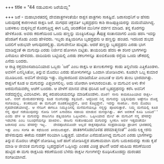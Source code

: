 +++
title = "44 ನಡುವಿರುಳು ಜರೆಯೆಮ್ಬ"

+++
ಜರೆ - ಮಹಾಭಾರತದಲ್ಲಿ ದೇವಪಾತ್ರಗಳಂತೆಯೇ ರಾಕ್ಷಸ ಪಾತ್ರಗಳು ಸಾಕಷ್ಟಿವೆ. ಜರಾಸಂಧನಿಗೆ ಆ ಹೆಸರು ಬರುವುದಕ್ಕೆ ಕಾರಣಳಾದ ರಾಕ್ಷಸಿ ಜರೆ. ಮಗಧದ ಚಕ್ರವರ್ತಿ ಬೃಹದ್ರಥನು ಕಾಶಿ ರಾಜಪುತ್ರಿಯರನ್ನು ಮದುವೆಯಾಗಿದ್ದ. ಬಹಳಕಾಲ ಮಕ್ಕಳಿಲ್ಲದೆ ಕೊರಗುತ್ತಿದ್ದ ಈಗ ಒಮ್ಮೆ ಚಂಡಕೌಶಿಕ ಮುನಿಗಳ ದರ್ಶನ ಮಾಡಿದ. ತನ್ನ ಕೊರಗನ್ನು ಹೇಳಿಕೊಂಡ. ಅವರು ಕರುಣೆಯಿಂದ ಒಂದು ಹಣ್ಣನ್ನು ಮಂತ್ರಿಸಿಕೊಟ್ಟು Àಪುತ್ರ ಸಂತಾನವಾಗಲಿ ಎಂದು ಹರಸಿ ಇದನ್ನು ಹೆಂಡತಿಗೆ ಕೊಡು ಎಂದು ಹೇಳಿದರು. ಇಬ್ಬರು ಪತ್ನಿಯರಿಗೂ ಬೃಹದ್ರಥನು ಆ ಹಣ್ಣನ್ನು ಹಂಚಿದ. ಇದರಿಂದ ಶುಭದ ಬದಲಿಗೆ ಅಶುಭವೇ ಆಗುವುದರಲ್ಲಿತ್ತು. ಮಗುವೇನೋ ಹುಟ್ಟಿತು. ಆದರೆ ಹಣ್ಣನ್ನು ಬೃಹದ್ರಥನು ಎರಡು ಭಾಗ ಮಾಡಿದ್ದಂತೆ ಈ ಮಗುವೂ ಎರಡು ನಿರ್ಜೀವ ಹೋಳಾಗಿ ಬಿಟ್ಟಿತು. ತಾಯಂದಿರು ಹೆದರಿ ಈ ಶರೀರ ಭಾಗಗಳನ್ನು ಎಸೆಯಲು ಹೇಳಿದರು. ದಾದಿಯರು ಬಟ್ಟಿಯಲ್ಲಿ ಎರಡು ಶಕಲಗಳನ್ನೂ ತುಂಬಿಕೊಂಡು ರಸ್ತೆಯ ಒಂದು ಚೌಕದಲ್ಲಿ ಎಸೆದು ಬಂದರು.  
ಆ ರಾತ್ರಿ ರಕ್ತಮಾಂಸಖಾದಿನಿಯಾದ ಒಬ್ಬರು `ಜರೆ' ಎಂಬ ರಾಕ್ಷಸಿ ಆ ತುಣುಕುಗಳನ್ನು ಕಂಡು ತಿನ್ನಲೆಂದು ಎತ್ತಿಕೊಂಡಳು. ಅವಳಿಗೆ ಏನನ್ನಿಸಿತೋ, ತಿನ್ನುವ ಮೊದಲು ಎರಡು ಹೋಳುಗಳನ್ನೂ ಒಂದಾಗಿ ಜೋಡಿಸಿದಳು. ಕೂಡಲೇ ಒಬ್ಬ ಕುಮಾರ ಮೂಡಿಬಂದ. ಅವನಿಗೆ ಜೀವವೂ ಇತ್ತು. ವಜ್ರಸಾರದಿಂದ ಮಾಡಿದೆಯೋ ಎಂಬಂತೆ ಆ ಮಗು ತುಂಬ ಭಾರವಾಗಿತ್ತು. ರಾಕ್ಷಸಿಗೆ ಕೂಡ ಆ ಮಗುವನ್ನು ಎತ್ತಲಾಗಲಿಲ್ಲ. ಅದು ಜೋರಾಗಿ ಅಳಲಾರಂಬಿಸಿತು. ಆ ಮಗುವಿನ ಅಳು ಕೇಳಿ ಅರಮನೆಯವರೆಲ್ಲ ಆಚೆಗೆ ಬಂದರು. ಆ ವೇಳೆಗೆ ಮಾನವ ವೇಷ ಧರಿಸಿದ ಜರೆ ಬೃಹದ್ರಥನನ್ನು ಕರೆಸಿ ಅವನಿಗೆ ನಡೆದದ್ದನ್ನೆಲ್ಲ ವಿವರಿಸಿದಳು. ತನ್ನ ಕಿರುಪರಿಚಯವನ್ನೂ ಮಾಡಿಕೊಂಡಳು. ``ದೊರೆ! ನಾನು ಕಾಮರೂಪಿಯಾದ ರಾಕ್ಷಸಿ-ಜರೆ. ನನಗೆ ಮೇರುಪರ್ವತವನ್ನು ಕೂಡ ನುಂಗುವಷ್ಟು ಶಕ್ತಿಯಿದೆ. ಆದ್ದರಿಂದ ನಿನ್ನ ಮಗುವನ್ನು ಭಕ್ಷಿಸುವುದು ಅಷ್ಟೇನೂ ದೊಡ್ಡ ಸಂಗತಿಯಲ್ಲ. ಕನಿಕರದಿಂದ ಈ ಮಗುವಿಗೆ ರೂಪಕೊಟ್ಟಿದ್ದೇನೆ, ಜೀವ ಕೊಟ್ಟಿದ್ದೇನೆ. ಇದನ್ನು ಸಾಕಿಕೋ. ನಾನು ಮೊದಲು ಗೃಹದೇವತೆಯಾಗಿದ್ದೆ. ಆ ನೆನಪಿಗೆ ಈಗಲೂ ನಿಮ್ಮೂರಿನಲ್ಲಿ ಮನೆಮನೆಯಲ್ಲೂ ನನ್ನನ್ನು ಪೂಜಿಸುತ್ತಾರೆ. ನಿಮ್ಮ ಮನೆಯಲ್ಲಿ ಕೂಡ ನನ್ನ ಪೂಜೆ ನಡೆಯುವುದನ್ನು ನೋಡಿ ನಿನಗೆ ಏನಾದರೂ ಸಹಾಯ ಮಾಡುವ ಮನಸ್ಸಾಗಿತ್ತು. ಈಗ ಅವಕಾಶ ಕೂಡಿ ಬಂದಿದೆ'' ಎಂದು ಹೇಳಿ ಆ ಮಗುವನ್ನು ರಾಜನಿಗೂ ಪತ್ನಿಯರಿಗೂ ಒಪ್ಪಿಸಿದಳು. ಒಪ್ಪಿಸಿಯಾದ ಮೇಲೆ ಈ ಮಗುವಿಗೆ ನನ್ನ ಹೆಸರನ್ನೇ ಇಡಬೇಕು ಎಂಬ ನಿಬಂಧನೆಯನ್ನೂ ಹಾಕಿದಳು. ರಾಜನು ಸಂತೋಷದಿಂದ ಮಗುವನ್ನು ಸ್ವೀಕರಿಸಿ ಅವಳ ಇಷ್ಟದಂತೆಯೇ ಜರಾಸಂಧ ಎಂಬ ಹೆಸರನ್ನೇ ಇಟ್ಟ.  
ದೇವಪೂಜೆಯೊಂದೇ ಅಲ್ಲದೆ ರಾಕ್ಷಸಪೂಜೆಯ ಸಂಪ್ರದಾಯವೂ ಪ್ರಾಚೀನ ಭಾರತದಲ್ಲಿ ಇತ್ತು ಎಂಬ ಸಂಗತಿ ಈ ಕಥೆಯಿಂದ ತಿಳಿದುಬರುತ್ತದೆ. ``ಪಾತಕಿಗಳೊಡಲೊಳಿಹ ಪರಮಾತ್ಮನಂತೆ'' ಎಂದು ಲಕ್ಷ್ಮೀಶನು ಹೇಳಿರುವುದು ಈಕೆಯ ನಡತೆಗೆ ಸರಿಯಾಗಿ ಒಪ್ಪುತ್ತದೆ. ಯಾರೋ ಎಸೆದುಹೋಗಿದ್ದ ಮಗುವಿನ ಎರಡು ಭಾಗಗಳನ್ನು ತಿನ್ನುವ ಮೊದಲು ಚೇಷ್ಟೆಗೆ ಜೋಡಿಸಿಟ್ಟ ಜರೆ ಹಾಗೆ ಜೋಡಿಸಿದ್ದರ ಪರಿಣಾಮವಾಗಿ ಮಗು ಬದುಕಿದುದನ್ನು ಕಂಡು ಕೃಪೆ ಮಾಡಿ ಆ ಜೀವಂತ ಮಗುವನ್ನು ಬೃಹದ್ರಥನಿಗೆ ಒಪ್ಪಿಸಿದ್ದು ಎಂತಹ ವಿಚಿತ್ರ ಘಟನೆ! ಆದರೆ ಋಷಿಯ ಕರುಣೆಯಿಂದ ಹುಟ್ಟಿದ ಈ ಮಗು ರಾಕ್ಷಸಿಯ ಕರುಣೆಯಿಂದ ಬೆಳೆದು ರಾಕ್ಷಸೀ ಗುಣಗಳನ್ನೇ ರೂಢಿಸಿಕೊಂಡದ್ದು ದುರಂತದ ಸಂಗತಿಯಾಗಿದೆ.